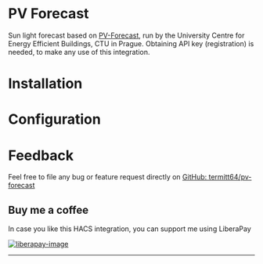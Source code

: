 # PV Forecast

Sun light forecast based on [PV-Forecast][pv-forecast], run by the University Centre for Energy Efficient Buildings, CTU in Prague. Obtaining API key (registration) is needed, to make any use of this integration.

# Installation

# Configuration

# Feedback

Feel free to file any bug or feature request directly on [GitHub: termitt64/pv-forecast][issues]

## Buy me a coffee
In case you like this HACS integration, you can support me using LiberaPay

[![liberapay-image]][liberapay-donate]

***
[pv-forecast]: http://pvforecast.cz
[homepage]: https://github.com/termitt64/hacs-pv-forecast
[issues]: https://github.com/termitt64/hacs-pv-forecast/issues
[liberapay-image]: https://liberapay.com/assets/widgets/donate.svg
[liberapay-donate]: https://liberapay.com/termitt64/donate